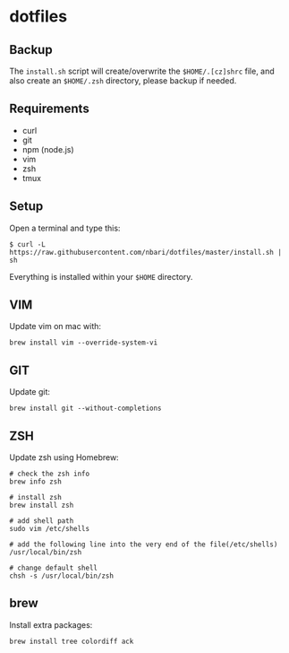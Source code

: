# dotfiles


Backup
------

The ``install.sh`` script  will create/overwrite the ``$HOME/.[cz]shrc`` file, and
also create an ``$HOME/.zsh`` directory, please backup if needed.

Requirements
------------

* curl
* git
* npm (node.js)
* vim
* zsh
* tmux

Setup
-----

Open a terminal and type this:

    $ curl -L https://raw.githubusercontent.com/nbari/dotfiles/master/install.sh | sh

Everything is installed within your ``$HOME`` directory.


VIM
---

Update vim on mac with:

    brew install vim --override-system-vi


GIT
---

Update git:

    brew install git --without-completions


ZSH
---

Update zsh using Homebrew:

	# check the zsh info
	brew info zsh

	# install zsh
	brew install zsh

	# add shell path
	sudo vim /etc/shells

	# add the following line into the very end of the file(/etc/shells)
	/usr/local/bin/zsh

	# change default shell
	chsh -s /usr/local/bin/zsh

brew
----

Install extra packages:

    brew install tree colordiff ack
